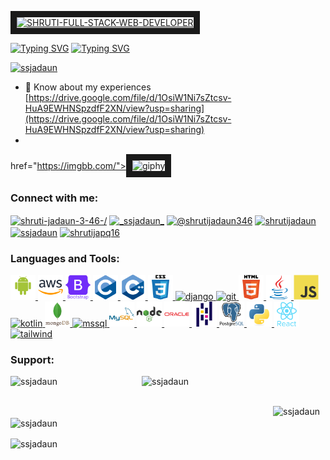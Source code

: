 
<a href="https://ibb.co/HNfz9CC"><img src="https://i.ibb.co/bHMBGFF/SHRUTI-FULL-STACK-WEB-DEVELOPER.png" alt="SHRUTI-FULL-STACK-WEB-DEVELOPER"  width="1000" 
     height="200" border="10"></a>


[![Typing SVG](https://readme-typing-svg.demolab.com?font=Fira+Code&pause=1000&width=435&lines=Hey!+I'm+Shruti+Singh+Jadaun)](https://git.io/typing-svg)
[![Typing SVG](https://readme-typing-svg.demolab.com?font=Fira+Code&pause=1000&width=435&lines=I'm+a+FullStack+Developer+From+India)](https://git.io/typing-svg)


<p align="centre"> <a href="https://github.com/ryo-ma/github-profile-trophy"><img src="https://github-profile-trophy.vercel.app/?username=ssjadaun" alt="ssjadaun" /></a> </p>

- 📄 Know about my experiences [https://drive.google.com/file/d/1OsiW1Ni7sZtcsv-HuA9EWHNSpzdfF2XN/view?usp=sharing](https://drive.google.com/file/d/1OsiW1Ni7sZtcsv-HuA9EWHNSpzdfF2XN/view?usp=sharing)
- 
<a align="right"> href="https://imgbb.com/"><img src="https://i.ibb.co/64cBjn3/giphy.gif" alt="giphy" height="300" width="300" border="10"></a>

<h3 align="left">Connect with me:</h3>
<p align="left">
<a href="https://linkedin.com/in/shruti-jadaun-3-46-/" target="blank"><img align="center" src="https://raw.githubusercontent.com/rahuldkjain/github-profile-readme-generator/master/src/images/icons/Social/linked-in-alt.svg" alt="shruti-jadaun-3-46-/" height="30" width="40" /></a>
<a href="https://instagram.com/_ssjadaun_" target="blank"><img align="center" src="https://raw.githubusercontent.com/rahuldkjain/github-profile-readme-generator/master/src/images/icons/Social/instagram.svg" alt="_ssjadaun_" height="30" width="40" /></a>
<a href="https://medium.com/@shrutijadaun346" target="blank"><img align="center" src="https://raw.githubusercontent.com/rahuldkjain/github-profile-readme-generator/master/src/images/icons/Social/medium.svg" alt="@shrutijadaun346" height="30" width="40" /></a>
<a href="https://www.hackerrank.com/shrutijadaun" target="blank"><img align="center" src="https://raw.githubusercontent.com/rahuldkjain/github-profile-readme-generator/master/src/images/icons/Social/hackerrank.svg" alt="shrutijadaun" height="30" width="40" /></a>
<a href="https://www.leetcode.com/ssjadaun" target="blank"><img align="center" src="https://raw.githubusercontent.com/rahuldkjain/github-profile-readme-generator/master/src/images/icons/Social/leet-code.svg" alt="ssjadaun" height="30" width="40" /></a>
<a href="https://auth.geeksforgeeks.org/user/shrutijapq16" target="blank"><img align="center" src="https://raw.githubusercontent.com/rahuldkjain/github-profile-readme-generator/master/src/images/icons/Social/geeks-for-geeks.svg" alt="shrutijapq16" height="30" width="40" /></a>
</p>

<h3 align="left">Languages and Tools:</h3>
<p align="left"> <a href="https://developer.android.com" target="_blank" rel="noreferrer"> <img src="https://raw.githubusercontent.com/devicons/devicon/master/icons/android/android-original-wordmark.svg" alt="android" width="40" height="40"/> </a> <a href="https://aws.amazon.com" target="_blank" rel="noreferrer"> <img src="https://raw.githubusercontent.com/devicons/devicon/master/icons/amazonwebservices/amazonwebservices-original-wordmark.svg" alt="aws" width="40" height="40"/> </a> <a href="https://getbootstrap.com" target="_blank" rel="noreferrer"> <img src="https://raw.githubusercontent.com/devicons/devicon/master/icons/bootstrap/bootstrap-plain-wordmark.svg" alt="bootstrap" width="40" height="40"/> </a> <a href="https://www.cprogramming.com/" target="_blank" rel="noreferrer"> <img src="https://raw.githubusercontent.com/devicons/devicon/master/icons/c/c-original.svg" alt="c" width="40" height="40"/> </a> <a href="https://www.w3schools.com/cpp/" target="_blank" rel="noreferrer"> <img src="https://raw.githubusercontent.com/devicons/devicon/master/icons/cplusplus/cplusplus-original.svg" alt="cplusplus" width="40" height="40"/> </a> <a href="https://www.w3schools.com/css/" target="_blank" rel="noreferrer"> <img src="https://raw.githubusercontent.com/devicons/devicon/master/icons/css3/css3-original-wordmark.svg" alt="css3" width="40" height="40"/> </a> <a href="https://www.djangoproject.com/" target="_blank" rel="noreferrer"> <img src="https://cdn.worldvectorlogo.com/logos/django.svg" alt="django" width="40" height="40"/> </a> <a href="https://git-scm.com/" target="_blank" rel="noreferrer"> <img src="https://www.vectorlogo.zone/logos/git-scm/git-scm-icon.svg" alt="git" width="40" height="40"/> </a> <a href="https://www.w3.org/html/" target="_blank" rel="noreferrer"> <img src="https://raw.githubusercontent.com/devicons/devicon/master/icons/html5/html5-original-wordmark.svg" alt="html5" width="40" height="40"/> </a> <a href="https://www.java.com" target="_blank" rel="noreferrer"> <img src="https://raw.githubusercontent.com/devicons/devicon/master/icons/java/java-original.svg" alt="java" width="40" height="40"/> </a> <a href="https://developer.mozilla.org/en-US/docs/Web/JavaScript" target="_blank" rel="noreferrer"> <img src="https://raw.githubusercontent.com/devicons/devicon/master/icons/javascript/javascript-original.svg" alt="javascript" width="40" height="40"/> </a> <a href="https://kotlinlang.org" target="_blank" rel="noreferrer"> <img src="https://www.vectorlogo.zone/logos/kotlinlang/kotlinlang-icon.svg" alt="kotlin" width="40" height="40"/> </a> <a href="https://www.mongodb.com/" target="_blank" rel="noreferrer"> <img src="https://raw.githubusercontent.com/devicons/devicon/master/icons/mongodb/mongodb-original-wordmark.svg" alt="mongodb" width="40" height="40"/> </a> <a href="https://www.microsoft.com/en-us/sql-server" target="_blank" rel="noreferrer"> <img src="https://www.svgrepo.com/show/303229/microsoft-sql-server-logo.svg" alt="mssql" width="40" height="40"/> </a> <a href="https://www.mysql.com/" target="_blank" rel="noreferrer"> <img src="https://raw.githubusercontent.com/devicons/devicon/master/icons/mysql/mysql-original-wordmark.svg" alt="mysql" width="40" height="40"/> </a> <a href="https://nodejs.org" target="_blank" rel="noreferrer"> <img src="https://raw.githubusercontent.com/devicons/devicon/master/icons/nodejs/nodejs-original-wordmark.svg" alt="nodejs" width="40" height="40"/> </a> <a href="https://www.oracle.com/" target="_blank" rel="noreferrer"> <img src="https://raw.githubusercontent.com/devicons/devicon/master/icons/oracle/oracle-original.svg" alt="oracle" width="40" height="40"/> </a> <a href="https://pandas.pydata.org/" target="_blank" rel="noreferrer"> <img src="https://raw.githubusercontent.com/devicons/devicon/2ae2a900d2f041da66e950e4d48052658d850630/icons/pandas/pandas-original.svg" alt="pandas" width="40" height="40"/> </a> <a href="https://www.postgresql.org" target="_blank" rel="noreferrer"> <img src="https://raw.githubusercontent.com/devicons/devicon/master/icons/postgresql/postgresql-original-wordmark.svg" alt="postgresql" width="40" height="40"/> </a> <a href="https://www.python.org" target="_blank" rel="noreferrer"> <img src="https://raw.githubusercontent.com/devicons/devicon/master/icons/python/python-original.svg" alt="python" width="40" height="40"/> </a> <a href="https://reactjs.org/" target="_blank" rel="noreferrer"> <img src="https://raw.githubusercontent.com/devicons/devicon/master/icons/react/react-original-wordmark.svg" alt="react" width="40" height="40"/> </a> <a href="https://tailwindcss.com/" target="_blank" rel="noreferrer"> <img src="https://www.vectorlogo.zone/logos/tailwindcss/tailwindcss-icon.svg" alt="tailwind" width="40" height="40"/> </a> </p>

<h3 align="left">Support:</h3>
<p><a href="https://www.buymeacoffee.com/ssjadaun"> <img align="left" src="https://cdn.buymeacoffee.com/buttons/v2/default-yellow.png" height="50" width="210" alt="ssjadaun" /></a><a href="https://ko-fi.com/ssjadaun"> <img align="left" src="https://cdn.ko-fi.com/cdn/kofi3.png?v=3" height="50" width="210" alt="ssjadaun" /></a></p><br><br>

<p><img align="left" src="https://github-readme-stats.vercel.app/api/top-langs?username=ssjadaun&show_icons=true&locale=en&layout=compact" alt="ssjadaun" /></p>

<p>&nbsp;<img align="center" src="https://github-readme-stats.vercel.app/api?username=ssjadaun&show_icons=true&locale=en" alt="ssjadaun" /></p>

<p><img align="center" src="https://github-readme-streak-stats.herokuapp.com/?user=ssjadaun&" alt="ssjadaun" /></p>
